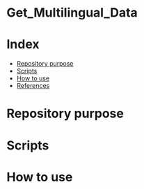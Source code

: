 # Get_Multilingual_Data

# Index
 
 * [Repository purpose](#repository-purpose)
 * [Scripts](#scripts)
 * [How to use](#how-to-use)
 * [References](#references)
 
# Repository purpose



# Scripts



# How to use

